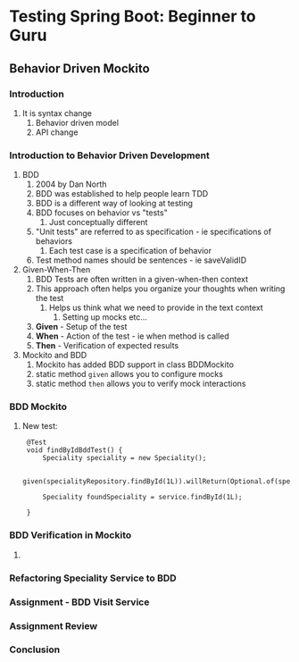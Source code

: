 # Testing Spring Boot: Beginner to Guru #
## Behavior Driven Mockito ##
### Introduction ###
1. It is syntax change
	1. Behavior driven model
	2. API change

### Introduction to Behavior Driven Development ###
1. BDD
	1. 2004 by Dan North
	2. BDD was established to help people learn TDD
	3. BDD is a different way of looking at testing
	4. BDD focuses on behavior vs "tests"
		1. Just conceptually different
	5. "Unit tests" are referred to as specification - ie specifications of behaviors
		1. Each test case is a specification of behavior
	6. Test method names should be sentences - ie saveValidID
2. Given-When-Then
	1. BDD Tests are often written in a given-when-then context
	2. This approach often helps you organize your thoughts when writing the test
		1. Helps us think what we need to provide in the text context
			1. Setting up mocks etc...
	3. **Given** - Setup of the test
	4. **When** - Action of the test - ie when method is called
	5. **Then** - Verification of expected results
3. Mockito and BDD
	1. Mockito has added BDD support in class BDDMockito
	2. static method `given` allows you to configure mocks
	3. static method `then` allows you to verify mock interactions

### BDD Mockito ###
1. New test:

		@Test
		void findByIdBddTest() {
			Speciality speciality = new Speciality();
			
			given(specialityRepository.findById(1L)).willReturn(Optional.of(speciality));
			
			Speciality foundSpeciality = service.findById(1L);
			
		}

### BDD Verification in Mockito ###
1. 

### Refactoring Speciality Service to BDD ###
### Assignment - BDD Visit Service ###
### Assignment Review ###
### Conclusion ###